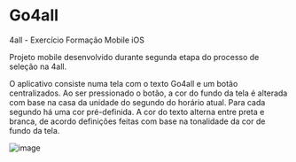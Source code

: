 # Go4all
4all - Exercício Formação Mobile iOS

Projeto mobile desenvolvido durante segunda etapa do processo de seleção na 4all.

O aplicativo consiste numa tela com o texto Go4all e um botão centralizados. 
Ao ser pressionado o botão, a cor do fundo da tela é alterada com base na casa da unidade do segundo do horário atual.
Para cada segundo há uma cor pré-definida.
A cor do texto alterna entre preta e branca, de acordo definições feitas com base na tonalidade da cor de fundo da tela.

![image](http://www.futgamers.com.br/nimdog/go4all.png)
